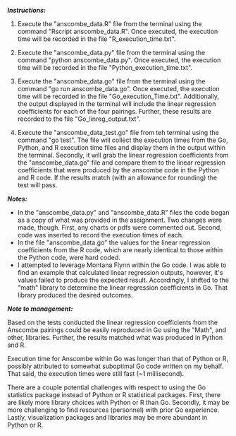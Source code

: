 ***Instructions:*** 

1) Execute the "anscombe_data.R" file from the terminal using the command "Rscript anscombe_data.R".  Once executed, the execution time will be recorded in the file "R_execution_time.txt".

2) Execute the "anscombe_data.py" file from the terminal using the command "python anscombe_data.py".  Once executed, the execution time will be recorded in the file "Python_execution_time.txt".

3) Execute the "anscombe_data.go" file from the terminal using the command "go run anscombe_data.go".  Once executed, the execution time will be recorded in the file "Go_execution_Time.txt".  Additionally, the output displayed in the terminal will include the linear regression coefficients for each of the four pairings.  Further, these results are recorded to the file "Go_linreg_output.txt".

4) Execute the "anscombe_data_test.go" file from teh terminal using the command "go test".  The file will collect the execution times from the Go, Python, and R execution time files and display them in the output within the terminal.  Secondly, it will grab the linear regression coefficients from the "anscombe_data.go" file and compare them to the linear regression coefficients that were produced by the anscombe code in the Python and R code. If the results match (with an allowance for rounding) the test will pass.  

***Notes:***  
- In the "anscombe_data.py" and "anscombe_data.R" files the code began as a copy of what was provided in the assignment.  Two changes were made, though.  First, any charts or pdfs were commented out.  Second, code was inserted to record the execution times of each. 
- In the file "anscombe_data.go" the values for the linear regression coefficients from the R code, which are nearly identical to those within the Python code, were hard coded.
- I attempted to leverage Montana Flynn within the Go code.  I was able to find an example that calculated linear regression outputs, however, it's values failed to produce the expected result.  Accordingly, I shifted to the "math" library to determine the linear regression coefficients in Go.  That library produced the desired outcomes.  

***Note to management:***

Based on the tests conducted the linear regression coefficients from the Anscombe pairings could be easily reproduced in Go using the "Math", and other, libraries. Further, the results matched what was produced in Python and R. 

Execution time for Anscombe within Go was longer than that of Python or R, possibly attributed to somewhat suboptimal Go code written on my behalf.  That said, the execution times were still fast (~1 millisecond). 

There are a couple potential challenges with respect to using the Go statistics package instead of Python or R statistical packages.  First, there are likely more library choices with Python or R than Go.  Secondly, it may be more challenging to find resources (personnel) with prior Go experience.  Lastly, visualization packages and libraries may be more abundant in Python or R.